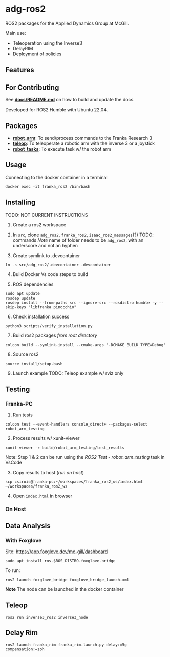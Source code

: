 # adg-ros2
ROS2 packages for the Applied Dynamics Group at McGill. 

Main use:
- Teleoperation using the Inverse3
- DelayRIM
- Deployment of policies

## Features

## For Contributing
See **[docs/README.md](docs/README.md)** on how to build and update the docs. 



Developed for ROS2 Humble with Ubuntu 22.04. 

## Packages
* **[robot_arm](robot_arm/README.md)**: To send/process commands to the Franka Research 3
* **[teleop](teleop/README.md)**: To teleoperate a robotic arm with the inverse 3 or a joystick
* **[robot_tasks](robot_tasks/README.md)**: To execute task w/ the robot arm

## Usage

Connecting to the docker container in a terminal
```
docker exec -it franka_ros2 /bin/bash
```


## Installing
TODO: NOT CURRENT INSTRUCTIONS
1. Create a ros2 workspace
2. In `src`, clone `adg_ros2`, `franka_ros2`, `isaac_ros2_messages`(?)
TODO: commands
*Note* name of folder needs to be `adg_ros2`, with an underscore and not an hyphen

3. Create symlink to .devcontainer
```
ln -s src/adg_ros2/.devcontainer .devcontainer
```

4. Build Docker
Vs code steps to build


5. ROS dependencies
```
sudo apt update
rosdep update
rosdep install --from-paths src --ignore-src --rosdistro humble -y --skip-keys "libfranka pinocchio"
```

6. Check installation success
```
python3 scripts/verify_installation.py
```

7. Build ros2 packages
*from root directory*
```
colcon build --symlink-install --cmake-args '-DCMAKE_BUILD_TYPE=Debug'
```

8. Source ros2
```
source install/setup.bash
```

9. Launch example
TODO: Teleop example w/ rviz only

## Testing
### Franka-PC
1. Run tests
```
colcon test --event-handlers console_direct+ --packages-select robot_arm_testing
```

2. Process results w/ xunit-viewer
```
xunit-viewer -r build/robot_arm_testing/test_results
```

Note: Step 1 & 2 can be run using the *ROS2 Test - robot_arm_testing* task in VsCode

3. Copy results to host (*run on host*)
```
scp csirois@franka-pc:~/workspaces/franka_ros2_ws/index.html ~/workspaces/franka_ros2_ws
```

4. Open `index.html` in browser

### On Host

## Data Analysis
### With Foxglove
Site: https://app.foxglove.dev/mc-gill/dashboard

```download
sudo apt install ros-$ROS_DISTRO-foxglove-bridge
```

To run:
```
ros2 launch foxglove_bridge foxglove_bridge_launch.xml
```

**Note**
The node can be launched in the docker container

## Teleop
```
ros2 run inverse3_ros2 inverse3_node
```

## Delay Rim
```
ros2 launch franka_rim franka_rim.launch.py delay:=5g compensation:=zoh
```